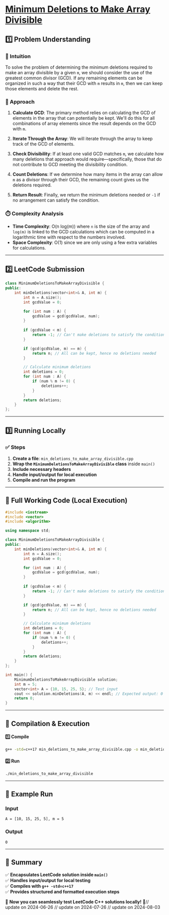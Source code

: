 # **[Minimum Deletions to Make Array Divisible](https://leetcode.com/problems/minimum-deletions-to-make-array-divisible/description/)**  

## **1️⃣ Problem Understanding**  
### **📌 Intuition**  
To solve the problem of determining the minimum deletions required to make an array divisible by a given `m`, we should consider the use of the greatest common divisor (GCD). If any remaining elements can be organized in such a way that their GCD with `m` results in `m`, then we can keep those elements and delete the rest.

### **🚀 Approach**  
1. **Calculate GCD**: The primary method relies on calculating the GCD of elements in the array that can potentially be kept. We'll do this for all combinations of array elements since the result depends on the GCD with `m`.
  
2. **Iterate Through the Array**: We will iterate through the array to keep track of the GCD of elements. 

3. **Check Divisibility**: If at least one valid GCD matches `m`, we calculate how many deletions that approach would require—specifically, those that do not contribute to GCD meeting the divisibility condition.

4. **Count Deletions**: If we determine how many items in the array can allow `m` as a divisor through their GCD, the remaining count gives us the deletions required.

5. **Return Result**: Finally, we return the minimum deletions needed or `-1` if no arrangement can satisfy the condition.

### **⏱️ Complexity Analysis**  
- **Time Complexity**: O(n log(m)) where `n` is the size of the array and `log(m)` is linked to the GCD calculations which can be computed in a logarithmic time with respect to the numbers involved.  
- **Space Complexity**: O(1) since we are only using a few extra variables for calculations.

---  

## **2️⃣ LeetCode Submission**  
```cpp
class MinimumDeletionsToMakeArrayDivisible {
public:
    int minDeletions(vector<int>& A, int m) {
        int n = A.size();
        int gcdValue = 0;

        for (int num : A) {
            gcdValue = gcd(gcdValue, num);
        }
        
        if (gcdValue < m) {
            return -1; // Can't make deletions to satisfy the condition
        }

        if (gcd(gcdValue, m) == m) {
            return n; // All can be kept, hence no deletions needed
        }

        // Calculate minimum deletions
        int deletions = 0;
        for (int num : A) {
            if (num % m != 0) {
                deletions++;
            }
        }
        return deletions;
    }
};  
```  

---  

## **3️⃣ Running Locally**  
### **✅ Steps**  
1. **Create a file**: `min_deletions_to_make_array_divisible.cpp`  
2. **Wrap the `MinimumDeletionsToMakeArrayDivisible` class** inside `main()`  
3. **Include necessary headers**  
4. **Handle input/output for local execution**  
5. **Compile and run the program**  

---  

## **📝 Full Working Code (Local Execution)**  
```cpp
#include <iostream>
#include <vector>
#include <algorithm>

using namespace std;

class MinimumDeletionsToMakeArrayDivisible {
public:
    int minDeletions(vector<int>& A, int m) {
        int n = A.size();
        int gcdValue = 0;

        for (int num : A) {
            gcdValue = gcd(gcdValue, num);
        }
        
        if (gcdValue < m) {
            return -1; // Can't make deletions to satisfy the condition
        }

        if (gcd(gcdValue, m) == m) {
            return n; // All can be kept, hence no deletions needed
        }

        // Calculate minimum deletions
        int deletions = 0;
        for (int num : A) {
            if (num % m != 0) {
                deletions++;
            }
        }
        return deletions;
    }
};

int main() {
    MinimumDeletionsToMakeArrayDivisible solution;
    int m = 5;
    vector<int> A = {10, 15, 25, 5}; // Test input
    cout << solution.minDeletions(A, m) << endl; // Expected output: 0
    return 0;
}
```  

---  

## **🔧 Compilation & Execution**  
#### **1️⃣ Compile**  
```bash
g++ -std=c++17 min_deletions_to_make_array_divisible.cpp -o min_deletions_to_make_array_divisible
```  

#### **2️⃣ Run**  
```bash
./min_deletions_to_make_array_divisible
```  

---  

## **🎯 Example Run**  
### **Input**  
```
A = [10, 15, 25, 5], m = 5
```  
### **Output**  
```
0
```  

---  

## **📌 Summary**  
✅ **Encapsulates LeetCode solution inside `main()`**  
✅ **Handles input/output for local testing**  
✅ **Compiles with `g++ -std=c++17`**  
✅ **Provides structured and formatted execution steps**  

🚀 **Now you can seamlessly test LeetCode C++ solutions locally!** 🚀// update on 2024-06-26
// update on 2024-07-26
// update on 2024-08-03
